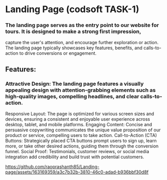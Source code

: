 # Landing Page (codsoft TASK-1)
### The landing page serves as the entry point to our website for tours. It is designed to make a strong first impression,
capture the user's attention, and encourage further exploration or action. The landing page typically showcases key features, 
benefits, and calls-to-action to drive conversions or engagement.

## Features:
### Attractive Design: The landing page features a visually appealing design with attention-grabbing elements such as high-quality images, compelling headlines, and clear calls-to-action.
Responsive Layout: The page is optimized for various screen sizes and devices, ensuring a consistent and enjoyable user experience across desktop, tablet, and mobile platforms.
Engaging Content: Concise and persuasive copywriting communicates the unique value proposition of our product or service, compelling users to take action.
Call-to-Action (CTA) Buttons: Strategically placed CTA buttons prompt users to sign up, learn more, or take other desired actions, guiding them through the conversion funnel.
Social Proof: Testimonials, customer reviews, or social media integration add credibility and build trust with potential customers.



 https://github.com/raoprashanth85/Landing-page/assets/163169359/a3c7b32b-3810-46c0-adad-b936bbf30d8f
